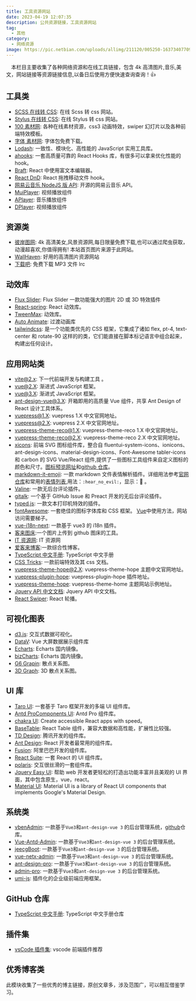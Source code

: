 ```yaml
---
title: 工具资源网站
date: 2023-04-19 12:07:35
description: 公共资源链接，工具资源网站
tag:
  - 其他
category:
  - 网络资源
image: https://pic.netbian.com/uploads/allimg/211120/005250-1637340770973a.jpg
---
```


&emsp;本栏目主要收集了各种网络资源和在线工具链接，包含 4k 高清图片,音乐,美文，网站链接等资源链接信息,以备日后使用方便快速查询查询！👍

<!-- more -->

## 工具类

- [SCSS 在线转 CSS](https://www.sassmeister.com/): 在线 Scss 转 css 网站。
- [Stylus 在线转 CSS](https://www.cssportal.com/stylus-to-css/): 在线 Stylus 转 css 网站。
- [100 素材网](http://www.100sucai.com/): 各种在线素材资源，css3 动画特效，swiper 幻灯片以及各种前端特效模板。
- [字体 素材网](https://www.fonts.net.cn/): 字体包免费下载。
- [Lodash](https://www.lodashjs.com/): 一致性、模块化、高性能的 JavaScript 实用工具库。
- [ahooks](https://ahooks.gitee.io/zh-CN): 一套高质量可靠的 React Hooks 库，有很多可以拿来优化性能的 hook。
- [Braft](https://braft.margox.cn/demos/basic): React 中使用富文本编辑器。
- [React DnD](https://react-dnd.github.io/react-dnd/about): React 拖拽移动文件 hook。
- [网易云音乐 NodeJS 版 API](https://binaryify.github.io/NeteaseCloudMusicApi/#/): 开源的网易云音乐 API。
- [MuiPlayer](https://muiplayer.js.org/zh/guide/mui-player-desktop-plugin.html#%E5%AE%89%E8%A3%85): 视频播放组件
- [APlayer](https://aplayer.js.org/#/zh-Hans/): 音乐播放组件
- [DPlayer](https://dplayer.diygod.dev/zh/guide.html#%E9%85%8D%E5%90%88%E5%85%B6%E4%BB%96-mse-%E5%BA%93%E4%BD%BF%E7%94%A8): 视频播放组件

## 资源类

- [彼岸图网](https://pic.netbian.com/): 4k 高清美女,风景资源网,每日限量免费下载,也可以通过爬虫获取，动漫超喜欢,你值得拥有! 本站首页图片来源于此网站。
- [WallHaven](https://wallhaven.cc/toplist?page=18): 好用的高清图片资源网站
- [下载吧](https://music.y444.cn/#/): 免费下载 MP3 文件 lrc

## 动效库

- [Flux Slider](https://www.joelambert.co.uk/flux/): Flux Slider 一款功能强大的图片 2D 或 3D 特效插件
- [React-spring](https://www.react-spring.dev/docs/components/use-springs): React 动效库。
- [TweenMax](http://www.tweenmax.com.cn/cdn/): 动效库。
- [Auto Animate](https://auto-animate.formkit.com/#installation): 过渡动画库
- [tailwindcss](https://www.tailwindcss.cn/): 是一个功能类优先的 CSS 框架，它集成了诸如 flex, pt-4, text-center 和 rotate-90 这样的的类，它们能直接在脚本标记语言中组合起来，构建出任何设计。

## 应用网站类

- [vite@2.x](https://vitejs.cn/): 下一代前端开发与构建工具 。
- [vue@2.X](https://cn.vuejs.org/index.html): 渐进式 JavaScript 框架。
- [vue@3.X](https://v3.cn.vuejs.org/): 渐进式 JavaScript 框架。
- [ant-design-vue@3.X](https://next.antdv.com/docs/vue/introduce-cn/): 开箱即用的高质量 Vue 组件，共享 Ant Design of React 设计工具体系。
- [vuepress@1.X](https://v1.vuepress.vuejs.org/zh/): vuepress 1.X 中文官网地址。
- [vuepress@2.X](https://v2.vuepress.vuejs.org/zh/): vuepress 2.X 中文官网地址。
- [vuepress-theme-reco@1.X](https://vuepress-theme-reco.recoluan.com/): vuepress-theme-reco 1.X 中文官网地址。
- [vuepress-theme-reco@2.X](http://v2.vuepress-reco.recoluan.com//): vuepress-theme-reco 2.X 中文官网地址。
- [xicons](https://www.xicons.org/#/zh-CN/): 前端 SVG 图标组件库，整合自 fluentui-system-icons、ionicons、ant-design-icons、material-design-icons、Font-Awesome tabler-icons 和 carbon 的 SVG Vue/React 组件,提供了一些图标工具组件来自定义图标的颜色和尺寸。[图标预览网址](https://www.xicons.org)和[github 仓库](https://github.com/07akioni/xicons/blob/main/README.zh-CN.md#%E5%AE%89%E8%A3%85)。
- [markdown-it-emoji](https://github.com/markdown-it/markdown-it-emoji): 一款 markdown 文件表情解析插件。详细用法参考[官网仓库](https://github.com/markdown-it/markdown-it-emoji)和常用的[表情列表](https://github.com/markdown-it/markdown-it-emoji/blob/master/lib/data/full.json),用法：`:hear_no_evil:`，显示：:hear_no_evil: 。
- [Valine](https://valine.js.org/quickstart.html): 一款无后台评论插件。
- [gitalk](https://github.com/gitalk/gitalk/blob/master/readme-cn.md): 一个基于 GitHub Issue 和 Preact 开发的无后台评论插件。
- [typed.js](https://mattboldt.com/demos/typed-js/): 一款文本打印机特效的插件。
- [fontAwesome](https://fontawesome.com/): 一套绝佳的图标字体库和 CSS 框架。 [Vue](https://fontawesome.com/docs/web/use-with/vue/)中使用方法，网站访问需要梯子。
- [vue-i18n-next](https://github.com/intlify/vue-i18n-next): 一款基于 vue3 的 i18n 插件。
- [客来图床](https://img.itclan.cn/#/help):一个图片上传到 github 图床的工具。
- [IT 资源网](https://itclan.cn/): IT 资源网
- [爱客来博客](https://coder.itclan.cn/):一款综合性博客。
- [TypeScript 中文手册](https://bosens-china.github.io/Typescript-manual/): TypeScript 中文手册
- [CSS Tricks](https://qishaoxuan.github.io/css_tricks/): 一款前端特效及其 css 文档。
- [vuepress-theme-hope@2.X](https://vuepress-theme-hope.github.io/v2/zh/guide/): vuepress-theme-hope 主题中文官网地址。
- [vuepress-plugin-hope](https://vuepress-theme-hope.github.io/v2/zh/config/plugins/intro.html): vuepress-plugin-hope 插件地址。
- [vuepress-theme-hope](https://mrhope.site/): vuepress-theme-home 主题网站示例地址。
- [Jquery API 中文文档](https://jquery.cuishifeng.cn/): Jquery API 中文文档。
- [React Swiper](https://react-id-swiper.ashernguyen.site/example/three-d-coverflow-effect): React 轮播。

## 可视化图表

- [d3.js](https://d3js.org/): 交互式数据可视化。
- [DataV](http://datav.jiaminghi.com/): Vue 大屏数据展示组件库
- [Echarts](https://echarts.apache.org/zh/index.html): Echarts 国内镜像。
- [bizCharts](https://bizcharts.net/): Echarts 国内镜像。
- [G6 Grapin](https://g6.antv.antgroup.com/zh/examples/tool/tooltip#tooltipPlugin): 散点关系图。
- [3D Graph](https://observablehq.com/collection/@d3/d3-force): 3D 散点关系图。

## UI 库

- [Taro UI](https://taro-ui.jd.com/#/): 一套基于 Taro 框架开发的多端 UI 组件库。
- [Antd ProComponents UI](https://procomponents.ant.design/): Antd Pro 组件库。
- [chakra UI](https://chakra-ui.com/): Create accessible React apps with speed。
- [BaseTable](https://autodesk.github.io/react-base-table/): React Table 组件，兼容大数据和高性能，扩展性比较强。
- [TD Design](https://tdesign.tencent.com/): 腾讯开发的组件库。
- [Ant Design](https://ant-design.antgroup.com/index-cn): React 开发者最常用的组件库。
- [Fusion](https://fusion.design/pc/component/): 阿里巴巴开发的组件库。
- [React Suite](https://rsuitejs.com/zh/): 一套 React 的 UI 组件库。
- [polaris](https://polaris.shopify.com/): 交互很丝滑的一套组件库。
- [Jquery Easy UI](https://www.jeasyui.net/): 帮助 web 开发者更轻松的打造出功能丰富并且美观的 UI 界面，其中包含原生，vue，react。
- [Material UI](https://taro-ui.jd.com/#/): Material UI is a library of React UI components that implements Google's Material Design.

## 系统类

- [vbenAdmin](https://vvbin.cn/next/#/login): 一款基于`Vue3`和`ant-design-vue 3` 的后台管理系统，[github](https://github.com/vbenjs/vue-vben-admin)仓库。
- [Vue-Antd-Admin](https://iczer.gitee.io/vue-antd-admin/#/login): 一款基于`Vue3`和`ant-design-vue 3` 的后台管理系统。
- [jeecgBoot](http://boot3.jeecg.com/login?redirect=/dashboard/analysis): 一款基于`Vue3`和`ant-design-vue 3` 的后台管理系统。
- [vue-netx-admin](https://lyt-top.gitee.io/vue-next-admin-preview/#/login): 一款基于`Vue3`和`ant-design-vue 3` 的后台管理系统。
- [ant-design-pro](https://preview.pro.antdv.com/dashboard/workplace): 一款基于`Vue3`和`ant-design-vue 3` 的后台管理系统。
- [admin-pro](https://admin.makeit.vip/start): 一款基于`Vue3`和`ant-design-vue 3` 的后台管理系统。
- [umi-js](https://v3.umijs.org/zh-CN): 插件化的企业级前端应用框架。

## GitHub 仓库

- [TypeScript 中文手册](https://github.com/bosens-China/Typescript-manual): TypeScript 中文手册仓库

## 插件集

- [vsCode 插件集](https://juejin.cn/post/6844903507225477127): vscode 前端插件推荐

## 优秀博客类

此模块收集了一些优秀的博主链接，原创文章多，涉及范围广，可以相互借鉴学习。

<!-- ::: cardList 3 -->

<!-- ```yaml
- name: 兮动人
  avatar: https://avatar.csdnimg.cn/F/7/6/3_qq_41684621_1612151476.jpg
  desc: 世间味趣亦如此，万物且去轮浮生.
  link: https://xdr630.blog.csdn.net/?type=blog
  bgColor: 'rgb(165 216 243)'
  textColor: '#6854A1'
``` -->
